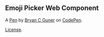 Emoji Picker Web Component
--------------------------


A [Pen](https://codepen.io/bgoonz/pen/BaRKLZw) by [Bryan C Guner](https://codepen.io/bgoonz) on [CodePen](https://codepen.io).

[License](https://codepen.io/license/pen/BaRKLZw).